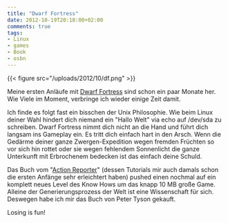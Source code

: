 ```yaml
---
title: "Dwarf Fortress"
date: 2012-10-19T20:18:00+02:00
comments: true
tags:
- Linux
- games
- Book
- osbn
---
```


{{< figure src="/uploads/2012/10/df.png" >}}

Meine ersten Anläufe mit [Dwarf Fortress](http://www.bay12games.com/dwarves/)
sind schon ein paar Monate her. Wie Viele im Moment, verbringe ich wieder
einige Zeit damit.

Ich finde es folgt fast ein bisschen der Unix Philosophie. Wie beim Linux
deiner Wahl hindert dich niemand ein "Hallo Welt" via echo auf /dev/sda zu
schreiben.  Dwarf Fortress nimmt dich nicht an die Hand und führt dich
langsam ins Gameplay ein.  Es tritt dich einfach hart in den Arsch. Wenn
die Gedärme deiner ganze Zwergen-Expedition wegen fremden Früchten so vor
sich hin rottet oder sie wegen fehlendem Sonnenlicht die ganze Unterkunft
mit Erbrochenem bedecken ist das einfach deine Schuld.

Das Buch vom "[Action Reporter](http://afteractionreporter.com/dwarf-fortress-tutorials/)"
(dessen Tutorials mir auch damals schon die ersten Anfänge sehr erleichtert
haben) pushed einen nochmal auf ein komplett neues Level des Know Hows um
das knapp 10 MB große Game. Alleine der Generierungsprozess der Welt ist
eine Wissenschaft für sich. Deswegen habe ich mir das Buch von Peter Tyson
gekauft.

Losing is fun!
